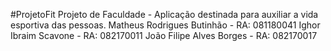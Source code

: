 #ProjetoFit
Projeto de Faculdade - Aplicação destinada para auxiliar a vida esportiva das pessoas.
Matheus Rodrigues Butinhão - RA: 081180041 
Ighor Ibraim Scavone - RA: 082170011
João Filipe Alves Borges - RA: 082170017
